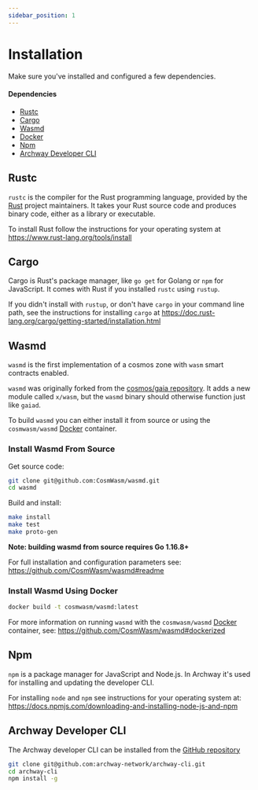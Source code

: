 ```yaml
---
sidebar_position: 1
---
```


# Installation

Make sure you've installed and configured a few dependencies.

#### Dependencies

- [Rustc](https://www.rust-lang.org/tools/install "Install Rust")
- [Cargo](https://doc.rust-lang.org/cargo/getting-started/installation.html "Install Cargo")
- [Wasmd](https://github.com/CosmWasm/wasmd "Install Wasmd")
- [Docker](https://docs.docker.com/get-docker "Install Docker")
- [Npm](https://docs.npmjs.com/downloading-and-installing-node-js-and-npm "Install Node.js and NPM")
- [Archway Developer CLI](https://github.com/archway-network/archway-cli "Install develolper CLI")

## Rustc

`rustc` is the compiler for the Rust programming language, provided by the [Rust](https://www.rust-lang.org/ "Rust Homepage") project maintainers. It takes your Rust source code and produces binary code, either as a library or executable.

To install Rust follow the instructions for your operating system at https://www.rust-lang.org/tools/install

## Cargo

Cargo is Rust's package manager, like `go get` for Golang or `npm` for JavaScript. It comes with Rust if you installed `rustc` using `rustup`. 

If you didn't install with `rustup`, or don't have `cargo` in your command line path, see the instructions for installing `cargo` at https://doc.rust-lang.org/cargo/getting-started/installation.html

## Wasmd

`wasmd` is the first implementation of a cosmos zone with `wasm` smart contracts enabled.

`wasmd` was originally forked from the [cosmos/gaia repository](https://github.com/cosmos/gaia). It adds a new module called `x/wasm`, but the `wasmd` binary should otherwise function just like `gaiad`.

To build `wasmd` you can either install it from source or using the `cosmwasm/wasmd` [Docker](https://www.docker.com/ "Docker Homepage") container.

### Install Wasmd From Source

Get source code:
```bash
git clone git@github.com:CosmWasm/wasmd.git
cd wasmd
```

Build and install:
```bash
make install
make test
make proto-gen
```

**Note: building wasmd from source requires Go 1.16.8+**

For full installation and configuration parameters see: https://github.com/CosmWasm/wasmd#readme

### Install Wasmd Using Docker

```bash
docker build -t cosmwasm/wasmd:latest
```

For more information on running `wasmd` with the `cosmwasm/wasmd` [Docker](https://www.docker.com/ "Docker Homepage") container, see: https://github.com/CosmWasm/wasmd#dockerized


## Npm

`npm` is a package manager for JavaScript and Node.js. In Archway it's used for installing and updating the developer CLI. 

For installing `node` and `npm` see instructions for your operating system at: https://docs.npmjs.com/downloading-and-installing-node-js-and-npm

## Archway Developer CLI

The Archway developer CLI can be installed from the [GitHub repository](https://github.com/archway-network/archway-cli)

```bash
git clone git@github.com:archway-network/archway-cli.git
cd archway-cli 
npm install -g
```